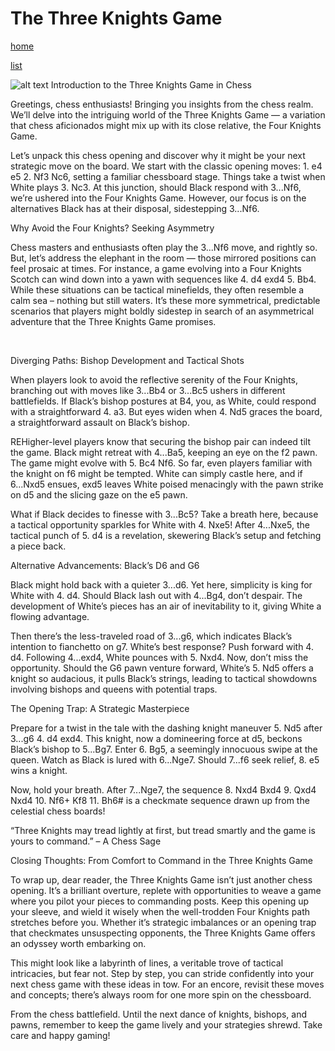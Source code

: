 # The Three Knights Game

[home](/zaliczeniowe1awww/)

[list](/zaliczeniowe1awww/list)

![alt text](https://www.thechesswebsite.com/wp-content/uploads/2024/02/Captura-de-ecra-2024-02-10-as-17.27.17.png "The Three Knights Game")
Introduction to the Three Knights Game in Chess

Greetings, chess enthusiasts! Bringing you insights from the chess realm. We’ll delve into the intriguing world of the Three Knights Game — a variation that chess aficionados might mix up with its close relative, the Four Knights Game.



Let’s unpack this chess opening and discover why it might be your next strategic move on the board. We start with the classic opening moves: 1. e4 e5 2. Nf3 Nc6, setting a familiar chessboard stage. Things take a twist when White plays 3. Nc3. At this junction, should Black respond with 3...Nf6, we’re ushered into the Four Knights Game. However, our focus is on the alternatives Black has at their disposal, sidestepping 3...Nf6.

Why Avoid the Four Knights? Seeking Asymmetry



Chess masters and enthusiasts often play the 3...Nf6 move, and rightly so. But, let’s address the elephant in the room — those mirrored positions can feel prosaic at times. For instance, a game evolving into a Four Knights Scotch can wind down into a yawn with sequences like 4. d4 exd4 5. Bb4. While these situations can be tactical minefields, they often resemble a calm sea – nothing but still waters. It’s these more symmetrical, predictable scenarios that players might boldly sidestep in search of an asymmetrical adventure that the Three Knights Game promises.



 

Diverging Paths: Bishop Development and Tactical Shots



When players look to avoid the reflective serenity of the Four Knights, branching out with moves like 3...Bb4 or 3...Bc5 ushers in different battlefields. If Black’s bishop postures at B4, you, as White, could respond with a straightforward 4. a3. But eyes widen when 4. Nd5 graces the board, a straightforward assault on Black’s bishop.



REHigher-level players know that securing the bishop pair can indeed tilt the game. Black might retreat with 4...Ba5, keeping an eye on the f2 pawn. The game might evolve with 5. Bc4 Nf6. So far, even players familiar with the knight on f6 might be tempted. White can simply castle here, and if 6...Nxd5 ensues, exd5 leaves White poised menacingly with the pawn strike on d5 and the slicing gaze on the e5 pawn.



What if Black decides to finesse with 3...Bc5? Take a breath here, because a tactical opportunity sparkles for White with 4. Nxe5! After 4...Nxe5, the tactical punch of 5. d4 is a revelation, skewering Black’s setup and fetching a piece back.



Alternative Advancements: Black’s D6 and G6

Black might hold back with a quieter 3...d6. Yet here, simplicity is king for White with 4. d4. Should Black lash out with 4...Bg4, don’t despair. The development of White’s pieces has an air of inevitability to it, giving White a flowing advantage.



Then there’s the less-traveled road of 3...g6, which indicates Black’s intention to fianchetto on g7. White’s best response? Push forward with 4. d4. Following 4...exd4, White pounces with 5. Nxd4. Now, don’t miss the opportunity. Should the G6 pawn venture forward, White’s 5. Nd5 offers a knight so audacious, it pulls Black’s strings, leading to tactical showdowns involving bishops and queens with potential traps.



The Opening Trap: A Strategic Masterpiece



Prepare for a twist in the tale with the dashing knight maneuver 5. Nd5 after 3...g6 4. d4 exd4. This knight, now a domineering force at d5, beckons Black’s bishop to 5...Bg7. Enter 6. Bg5, a seemingly innocuous swipe at the queen. Watch as Black is lured with 6...Nge7. Should 7...f6 seek relief, 8. e5 wins a knight.



Now, hold your breath. After 7...Nge7, the sequence 8. Nxd4 Bxd4 9. Qxd4 Nxd4 10. Nf6+ Kf8 11. Bh6# is a checkmate sequence drawn up from the celestial chess boards!

“Three Knights may tread lightly at first, but tread smartly and the game is yours to command.” – A Chess Sage

Closing Thoughts: From Comfort to Command in the Three Knights Game



To wrap up, dear reader, the Three Knights Game isn’t just another chess opening. It’s a brilliant overture, replete with opportunities to weave a game where you pilot your pieces to commanding posts. Keep this opening up your sleeve, and wield it wisely when the well-trodden Four Knights path stretches before you. Whether it’s strategic imbalances or an opening trap that checkmates unsuspecting opponents, the Three Knights Game offers an odyssey worth embarking on.

This might look like a labyrinth of lines, a veritable trove of tactical intricacies, but fear not. Step by step, you can stride confidently into your next chess game with these ideas in tow. For an encore, revisit these moves and concepts; there’s always room for one more spin on the chessboard.

From the chess battlefield. Until the next dance of knights, bishops, and pawns, remember to keep the game lively and your strategies shrewd. Take care and happy gaming!

